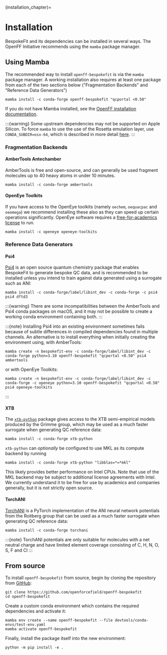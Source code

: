 (installation_chapter)=
# Installation

BespokeFit and its dependencies can be installed in several ways. The OpenFF Initiative recommends using the `mamba` package manager.

## Using Mamba

The recommended way to install `openff-bespokefit` is via the `mamba` package
manager. A working installation also requires at least one package from each of
the two sections below ("Fragmentation Backends" and "Reference Data
Generators")

```shell
mamba install -c conda-forge openff-bespokefit "qcportal <0.50"
```

If you do not have Mamba installed, see the [OpenFF installation documentation](openff.docs:install).

:::{warning}
Some upstream dependencies may not be supported on Apple Silicon. To force `mamba` to use the use of the Rosetta emulation layer, use `CONDA_SUBDIR=osx-64`, which is described in more detail [here](https://docs.openforcefield.org/en/latest/install.html#openff-on-apple-silicon-and-arm).
:::

### Fragmentation Backends

#### AmberTools Antechamber

AmberTools is free and open-source, and can generally be used fragment molecules up to 40 heavy atoms in under 
10 minutes.

```shell
mamba install -c conda-forge ambertools
````

#### OpenEye Toolkits

If you have access to the OpenEye toolkits (namely `oechem`, `oequacpac` and `oeomega`) we recommend installing
these also as they can speed up certain operations significantly. OpenEye software requires a 
[free-for-academics license] to run.

```shell
mamba install -c openeye openeye-toolkits
```

[free-for-academics license]: https://www.eyesopen.com/academic-licensing

### Reference Data Generators

#### Psi4

[Psi4] is an open source quantum chemistry package that enables BespokeFit to generate bespoke QC data, and is 
recommended to be installed unless you intend to train against data generated using a surrogate such as ANI:

```shell
mamba install -c conda-forge/label/libint_dev -c conda-forge -c psi4 psi4 dftd3
```

[Psi4]: https://psicode.org/

:::{warning}
There are some incompatibilities between the AmberTools and Psi4 conda packages on macOS, and it may not be possible to create a working conda environment containing both.
:::

:::{note}
Installing Psi4 into an existing environment sometimes fails because of subtle differences in
compiled dependencies found in multiple channels. An alternative is to install everything when
initially creating the environment using, with AmberTools:

```shell
mamba create -n bespokefit-env -c conda-forge/label/libint_dev -c conda-forge python=3.10 openff-bespokefit "qcportal <0.50" psi4 ambertools
```

or with OpenEye Toolkits:

```shell
mamba create -n bespokefit-env -c conda-forge/label/libint_dev -c conda-forge -c openeye python=3.10 openff-bespokefit "qcportal <0.50" psi4 openeye-toolkits
```

:::

#### XTB

The [`xtb-python`] package gives access to the XTB semi-empirical models produced by the Grimme group, which may be
used as a much faster surrogate when generating QC reference data:

```shell
mamba install -c conda-forge xtb-python
```

[`xtb-python`]: https://github.com/grimme-lab/xtb-python

`xtb-python` can _optionally_ be configured to use MKL as its compute backend by running

```shell
mamba install -c conda-forge xtb-python "libblas=*=*mkl"
```

This likely provides better performance on Intel CPUs. Note that use of the MKL backend may be subject to additional
license agreements with Intel. We currently understand it to be free for use by academics and companies generally, but
it is not strictly open source.


#### TorchANI

[TorchANI] is a PyTorch implementation of the ANI neural network potentials from the Roitberg group that can be used as 
a much faster surrogate when generating QC reference data:

```shell
mamba install -c conda-forge torchani
```

:::{note}
TorchANI potentials are only suitable for molecules with a net neutral charge and have limited element coverage 
consisting of C, H, N, O, S, F and Cl
:::

[TorchANI]: https://github.com/aiqm/torchani

## From source

To install `openff-bespokefit` from source, begin by cloning the repository from 
[GitHub](https://github.com/openforcefield/openff-bespokefit):

```shell
git clone https://github.com/openforcefield/openff-bespokefit
cd openff-bespokefit
```

Create a custom conda environment which contains the required dependencies and activate it:

```shell
mamba env create --name openff-bespokefit --file devtools/conda-envs/test-env.yaml
mamba activate openff-bespokefit
```

Finally, install the package itself into the new environment:

```shell
python -m pip install -e .
```
